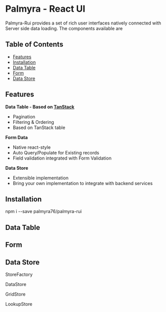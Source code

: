 # Palmyra - React UI
Palmyra-Rui provides a set of rich user interfaces natively connected with Server side data loading. The components available are 

## Table of Contents
* [Features](#Features)
* [Installation](#Installation)
* [Data Table](#data-table)
* [Form](#form)
* [Data Store](#data-store)

## Features

<b> Data Table - Based on [TanStack](https://tanstack.com/table/v8) </b>
* Pagination
* Filtering & Ordering
* Based on TanStack table

<b> Form Data </b>
* Native react-style
* Auto Query/Populate for Existing records
* Field validation integrated with Form Validation

<b> Data Store </b>
* Extensible implementation
* Bring your own implementation to integrate with backend services




## Installation

npm i --save palmyra76/palmyra-rui


## Data Table 






## Form



## Data Store

StoreFactory

DataStore

GridStore

LookupStore